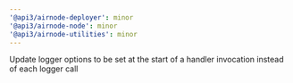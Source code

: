 ```yaml
---
'@api3/airnode-deployer': minor
'@api3/airnode-node': minor
'@api3/airnode-utilities': minor
---
```


Update logger options to be set at the start of a handler invocation instead of each logger call
